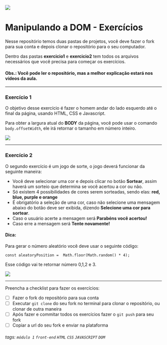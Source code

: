 ![](https://i.imgur.com/xG74tOh.png)

# Manipulando a DOM - Exercícios


Nesse repositório temos duas pastas de projetos, você deve fazer o fork para sua conta e depois clonar o repositório para o seu computador.

Dentro das pastas **exercicio1** e **exercicio2** tem todos os arquivos necessários que você precisa para começar os exercícios.


#### Obs.: Você pode ler o repositório, mas a melhor explicação estará nos vídeos da aula.

---

### Exercício 1

O objetivo desse exercício é fazer o homem andar do lado esquerdo até o final da página, usando HTML, CSS e Javascript.

Para obter a largura atual do **BODY** da página, você pode usar o comando `body.offsetWidth`, ele irá retornar o tamanho em número inteiro.

![](https://i.imgur.com/FgUf8GA.png)


--- 

### Exercício 2
O segundo exercício é um jogo de sorte, o jogo deverá funcionar da seguinte maneira:

- Você deve selecionar uma cor e depois clicar no botão **Sortear**, assim haverá um sorteio que determina se você acertou a cor ou não.
- Só existem 4 possibilidades de cores serem sorteadas, sendo elas: **red, blue, purple e orange**
- É obrigatório a seleção de uma cor, caso não selecione uma mensagem abaixo do botão deve ser exibida, dizendo **Selecione uma cor para sortear**.
- Caso o usuário acerte a mensagem será **Parabéns você acertou!**
- Caso erre a mensagem será **Tente novamente!**

#### Dica: 
Para gerar o número aleatório você deve usar o seguinte código:

`const aleatoryPosition =  Math.floor(Math.random() * 4);`

Esse código vai te retornar número 0,1,2 e 3.

![](https://i.imgur.com/OcWZKFT.png)


---


Preencha a checklist para fazer os exercícios:

-   [ ] Fazer o fork do repositório para sua conta
-   [ ] Executar `git clone` do seu fork no terminal para clonar o repositório, ou clonar de outra maneira
-   [ ] Após fazer e commitar todos os exercícios fazer o `git push` para seu fork
-   [ ] Copiar a url do seu fork e enviar na plataforma

###### tags: `módulo 1` `front-end` `HTML` `CSS` `JAVASCRIPT` `DOM`